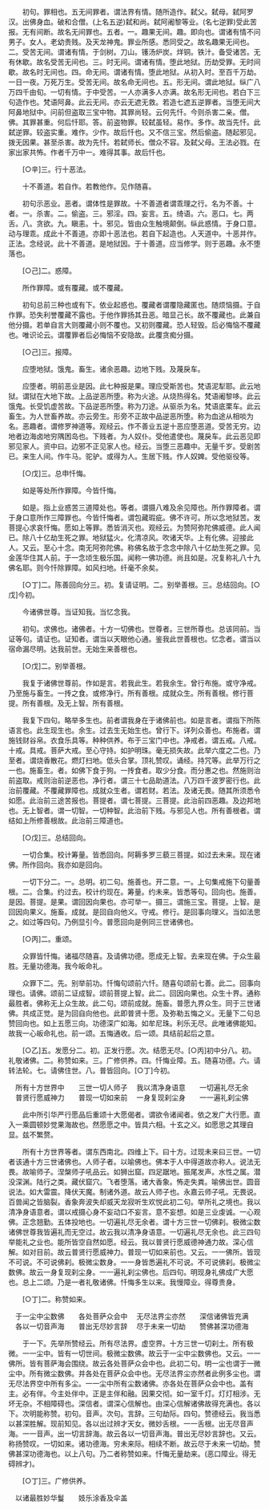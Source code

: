<!-- { "loadSidebar": true } -->
　　初句。罪相也。五无间罪者。谓法界有情。随所造作。弑父。弑母。弑阿罗汉。出佛身血。破和合僧。(上名五逆)弑和尚。弑阿阇黎等业。(名七逆罪)受此苦报。无有间断。故名无间罪也。五者。一。趣果无间。趣。即向也。谓诸有情不问男子。女人。老幼贵贱。及天龙神鬼。罪业所感。悉同受之。故名趣果无间也。二。受苦无间。谓诸有情。于剑树。刀山。镬汤炉炭。烊铜。铁汁。备受诸苦。无有休歇。故名受苦无间也。三。时无间。谓诸有情。堕此地狱。历劫受罪。无时间歇。故名时无间也。四。命无间。谓诸有情。堕此地狱。从初入时。至百千万劫。一日一夜。万死万生。受苦无间。故名命无间也。五。形无间。谓此地狱。纵广八万四千由旬。一切有情。于中受苦。一人亦满多人亦满。故名形无间也。若白下三句造作也。梵语阿鼻。此云无间。亦云无遮无救。若造七遮五逆罪者。当堕无间大阿鼻地狱中。问前但盗取三宝中物。其罪尚轻。云何先忏。今则杀害二亲。僧。佛。其罪甚重。何后忏耶。答。前盗物罪。较弑虽轻。易作。多作。故当先忏。此弑逆罪。较盗实重。难作。少作。故后忏也。又不信三宝。然后偷盗。随起邪见。拨无因果。甚至杀害。故为先忏。若弑师长。僧众不容。及弑父母。王法必戮。在家出家共怖。作者千万中一。难得其事。故后忏也。

　　[○辛]三。行十恶法。

　　十不善道。若自作。若教他作。见作随喜。

　　初句示恶业。恶者。谓体性是罪故。十不善道者谓乖理之行。名为不善。十者。一。杀害。二。偷盗。三。邪淫。四。妄言。五。绮语。六。恶口。七。两舌。八。贪欲。九。瞋恚。十。邪见。皆由众生触境颠倒。纵此惑情。于身口意。动与理乖。成此十不善道。亦即十恶法也。若自下起造也。人天道中。十恶并作。正法。念经说。此十不善道。是地狱因。于十善道。应当修学。则于恶趣。永不堕落也。

　　[○己]二。惑障。

　　所作罪障。或有覆藏。或不覆藏。

　　初句总前三种也或有下。依业起惑也。覆藏者谓覆隐藏匿也。随烦恼摄。于自作罪。恐失利誉覆藏不露也。于他作罪扬其丑恶。暗显己长。故不覆藏也。此兼自他分摄。若单自言大则覆藏小则不覆也。又初则覆藏。恐人轻毁。后必悔恼不覆藏也。唯识论云。谓覆罪者后必悔恼不安隐故。此覆贪痴分摄。

　　[○己]三。报障。

　　应堕地狱。饿鬼。畜生。诸余恶趣。边地下贱。及蔑戾车。

　　应堕者。明前恶业是因。此七种报是果。理应受斯苦也。梵语泥犁耶。此云地狱。谓狱在大地下故。上品逆恶所堕。称为火途。从烧热得名。梵语阇黎哆。此云饿鬼。长受饥虚苦故。下品逆恶所堕。称为刀途。从驱杀为名。梵语底栗车。此云畜生。为人世畜养故。亦云旁生。形旁不正故中品逆恶所堕。称为血途从相啖为名。恶趣者。谓修罗神道等。观经云。作不善业五逆十恶应堕恶道。受苦无穷。边地者边海卤地穷隅困岛也。下贱者。为人奴仆。受他遣使也。蔑戾车。此云恶见即邪见家人。资中曰。边邪不正见家人也。经云。当堕三恶趣中。无量千岁。受剧苦已。来生人间。作牛马。驼驴。或得为人。生居下贱。作人奴婢。受他驱役等。

　　[○戊]三。总申忏悔。

　　如是等处所作罪障。今皆忏悔。

　　如是。指上业惑苦三道障处也。等者。谓摄八难及余见障也。所作罪障者。谓于身口意所作三障罪也。今皆忏悔者。谓包藏瑕疵。佛不许可。所以念地狱苦。发菩提心求哀忏悔。愿如上等罪。悉皆消灭也。观经云。为赞阿弥陀佛威德。此人闻已。除八十亿劫生死之罪。地狱猛火。化清凉风。吹诸天华。上有化佛。迎接此人。又云。至心十念。南无阿弥陀佛。称佛名故于念念中除八十亿劫生死之罪。见金莲华住其人前。于一念顷生极乐国。闻称一佛功德。尚且如是。况复称礼八十九佛名耶。则今忏除罪障。如风扫地。纤毫不余矣。

　　[○丁]二。陈善回向分三。初。复请证明。二。别举善根。三。总结回向。[○戊]今初。

　　今诸佛世尊。当证知我。当忆念我。

　　初句。求佛也。诸佛者。十方一切佛也。世尊者。三世所尊也。总该同前。当证等句。请证也。证知者。谓当以天眼他心通。鉴我此世善根也。忆念者。谓当以宿命漏尽明。达我前世。无始生来善根也。

　　[○戊]二。别举善根。

　　我复于诸佛世尊前。作如是言。若我此生。若我余生。曾行布施。或守净戒。乃至施与畜生。一抟之食。或修净行。所有善根。成就众生。所有善根。修行菩提。所有善根。及无上智。所有善根。

　　我复下四句。略举多生也。前者谓我身在于诸佛前也。如是言者。谓指下所陈语言也。此生现生也。余生。过去生无始生也。曾行下。详列众善也。布施者。谓施钱财谷帛。衣食乐具等。种种供养。布于三宝门中也。净戒者。谓五戒。八戒。十戒。具戒。菩萨大戒。至心守持。如护明珠。毫无损失故。此举六度之二也。乃至者。谓烧香散花。燃灯扫地。低头合掌。顶礼赞叹。诵经。持咒等。此举万行之一也。施畜生。者。如佛下食于狗。一抟食者。取少分食。而分惠之也。然施则治前盗取。戒则治前逆恶也。净行者。谓三十七品助道法。八万四千波罗密行也。此治前覆藏。不覆藏罪障也。成就众生者。谓若财。若法。及诸无畏。随其所须悉令如愿。此治前三途苦报也。菩提者。谓七菩提。三菩提。此治前四恶趣。及边邦地也。无上智者。谓一切智。一切种智。此治前下贱。与邪见人也。所有善根者。谓结如上所修善根故。此治前三障道也。

　　[○戊]三。总结回向。

　　一切合集。校计筹量。皆悉回向。阿耨多罗三藐三菩提。如过去未来。现在诸佛。所作回向。我亦如是回向。

　　一切下分二。一。总明。初二句。施善也。开二意。一。上句集戒施下句量善根。二。合集。约过去。校计约现在。筹量。约未来。皆悉等句。回向也。施善。是因。菩提。是果。谓回因向果也。亦可举一。摄三。谓施三宝。菩提。上智。是回因向果义。施畜。成就。是回自向他义。守戒。修行。是回事向理义。当如法思之。如过等四句。乃例显引今。普愿回向是例同三世诸佛也。

　　[○丙]二。重颂。

　　众罪皆忏悔。诸福尽随喜。及请佛功德。愿成无上智。去来现在佛。于众生最胜。无量功德海。我今皈命礼。

　　众罪下二。先。别举前功。忏悔句颂前六忏。随喜句颂前七善。此二。回事向理也。请佛。颂前二证成智。颂前菩提上智。此二。回因向果也。众生十界。通称最胜者。佛称无上众生故。此二句。颂前成就。施畜。普愿九界众生。同于三世诸佛。共成正觉。是为回自向他也。此即普贤十愿。及弥勒五悔之义。无量下二句总赞回向也。如上五愿三向。功德深广如海。如牟尼珠。利乐无尽。此唯诸佛能知。故我一心皈命礼也。前一颂。五悔通收。后一颂。具结前起后之意。

　　[○乙]五。发愿分二。初。正发行愿。次。结愿无尽。[○丙]初中分八。初。礼敬诸佛。二。称赞如来。三。广修供养。四。忏悔业障。五。随喜功德。六。请转法轮。七。请佛住世。八。普皆回向。[○丁]今初。

　所有十方世界中　　三世一切人师子
　我以清净身语意　　一切遍礼尽无余
　普贤行愿威神力　　普现一切如来前
　一身复现刹尘身　　一一遍礼刹尘佛

　　此中所引华严行愿品后重颂十大愿偈者。谓欲令诸闻者。依之发广大行愿。直入一乘圆顿妙觉果海故也。然愿愿之中。皆具六相。十玄之义。如愿思之其理自显。兹不繁赘。

　　所有十方世界等者。谓东西南北。四维上下。曰十方。过现未来曰三世。一切者该通十方三世诸佛也。人师子者。以喻佛也。佛本于人中得道故亦称人。说法无畏。故喻师子。涅槃师子吼品云。如狮出窟。四足踞地。振尾发声。水性之属。潜没深渊。陆行之类。藏伏窟穴。飞者堕落。诸大香象。怖走失粪。喻佛出世。圆音说法。如大雷震。降伏天魔。制诸外道。故云人师子也。永嘉云师子吼。无畏说。百兽闻之皆脑裂。香象奔波失却威天龙寂听生欢悦此初二句。举所礼之境也。我以清净身语意者。谓以戒摄心身不妄动口不妄言。意不妄想。如是三业虔诚。一心观佛。正念翘勤。五体投地也。一切遍礼尽无余者。谓十方三世一切佛刹。极微尘数诸佛世尊我皆遍礼而无空过。故云我以清净身语意。一切遍礼尽无余也。此三四句举能礼之业也。能所皆空自然如愿。经云。我以普贤行愿威德神通力故。深心信解。如对目前。故云普贤行愿威神力。普现一切如来前也。又云。一一佛所。皆现不可说。不可说佛刹。极微尘数身。一一身皆悉遍礼不可说。不可说佛刹。极微尘数佛。故云一身复现刹尘身。一一遍礼刹尘佛也。后四句。明现身礼佛成广大愿也。总上二颂。乃是一者礼敬诸佛。忏悔多生以来。我慢障业。得尊贵身。

　　[○丁]二。称赞如来。

　于一尘中尘数佛　　各处菩萨众会中
　无尽法界尘亦然　　深信诸佛皆充满
　各以一切音声海　　普出无尽妙言辞
　尽于未来一切劫　　赞佛甚深功德海

　　于一下。先举所赞经云。所有尽法界。虚空界。十方三世一切刹土。所有极微。一一尘中。皆有一切世间。极微尘数佛。故云于一尘中尘数佛也。又云。一一佛所。皆有菩萨海会围绕。故云各处菩萨众会中也。此初二句。明一尘也谓于一微尘中。所有微尘数佛。并各处在菩萨众会中也。无尽法界尘亦然者此例多尘也。谓无尽法界空中所有多尘。一一尘中所有尘数诸佛。亦各处在菩萨众会中也。盖有主。必有伴。今主处伴中。正是主伴和融。因果交彻。如一室千灯。灯灯相涉。无坏无杂。不相障碍也。深信者。谓深心信解也。由深心信解诸佛故得充满也。各以下。次明能称赞。初句。音声。次句。言辞。三句劫际。四句。赞德经云。我当悉以甚深胜解。现前知见。各以出过辨才天女。微妙舌根。一一舌根。出无尽音声海。一一音声。出一切言辞海。故云各以一切音声海。普出无尽妙言辞也。又云。称扬赞叹。一切如来。诸功德海。穷未来际。相续不断。故云尽于未来一切劫。赞佛甚深功德海也。以上八句。乃二者称赞如来。忏悔无量劫来。(恶口障业。得无碍辨才)。

　　[○丁]三。广修供养。

　以诸最胜妙华鬘　　妓乐涂香及伞盖
